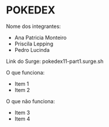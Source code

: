# POKEDEX

Nome dos integrantes: 
- Ana Patricia Monteiro
- Priscila Lepping
- Pedro Lucinda

Link do Surge: pokedex11-part1.surge.sh

O que funciona:
- Item 1
- Item 2

O que não funciona: 
- Item 3
- Item 4
